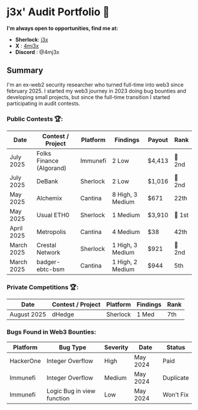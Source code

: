 # j3x' Audit Portfolio 💼

**I'm always open to opportunities, find me at:**

- **Sherlock**: [j3x](https://audits.sherlock.xyz/watson/j3x)
-    **X**    : [4mj3x](https://x.com/4mj3x)
- **Discord** : @4mj3x

## Summary
I'm an ex-web2 security researcher who turned full-time into web3 since february 2025. I started my web3 journey in 2023 doing bug bounties and developing small projects, but since the full-time transition I started participating in audit contests.

<h3>Public Contests 🏆:</h3>
<table>
  <thead>
    <tr>
      <th>Date</th>
      <th>Contest / Project</th>
      <th>Platform</th>
      <th>Findings</th>
      <th>Payout</th>
      <th>Rank</th>
    </tr>
  </thead>
  <tbody>
    <tr><td>July 2025</td><td>Folks Finance (Algorand)</td><td>Immunefi</td><td>2 Low</td><td>$4,413</td><td>🥈 2nd</td></tr>
    <tr><td>July 2025</td><td>DeBank</td><td>Sherlock</td><td>2 Low</td><td>$1,016</td><td>🥈 2nd</td></tr>
    <tr><td>May 2025</td><td>Alchemix</td><td>Cantina</td><td>8 High, 3 Medium</td><td>$671</td><td>22th</td></tr>
    <tr><td>May 2025</td><td>Usual ETH0</td><td>Sherlock</td><td>1 Medium</td><td>$3,910</td><td>🥇 1st</td></tr>
    <tr><td>April 2025</td><td>Metropolis</td><td>Cantina</td><td>4 Medium</td><td>$38</td><td>42th</td></tr>
    <tr><td>March 2025</td><td>Crestal Network</td><td>Sherlock</td><td>1 High, 3 Medium</td><td>$921</td><td>🥈 2nd</td></tr>
    <tr><td>March 2025</td><td>badger-ebtc-bsm</td><td>Cantina</td><td>1 High, 2 Medium</td><td>$944</td><td>5th</td></tr>
  </tbody>
</table>

<h3>Private Competitions 🏆:</h3>
<table>
  <thead>
    <tr>
      <th>Date</th>
      <th>Contest / Project</th>
      <th>Platform</th>
      <th>Findings</th>
      <th>Rank</th>
    </tr>
  </thead>
  <tbody>
    <tr><td>August 2025</td><td>dHedge</td><td>Sherlock</td><td>1 Med</td><td>7th</td></td></tr>
  </tbody>
</table>

<h3>Bugs Found in Web3 Bounties:</h3>
<table>
  <thead>
    <tr>
      <th>Platform</th>
      <th>Bug Type</th>
      <th>Severity</th>
      <th>Date</th>
      <th>Status</th>
    </tr>
  </thead>
  <tbody>
    <tr><td>HackerOne</td><td>Integer Overflow</td><td>High</td><td>May 2024</td><td>Paid</td></tr>
    <tr><td>Immunefi</td><td>Integer Overflow</td><td>Medium</td><td>May 2024</td><td>Duplicate</td></tr>
    <tr><td>Immunefi</td><td>Logic Bug in view function</td><td>Low</td><td>May 2024</td><td>Won't Fix</td></tr>
  </tbody>
</table>
